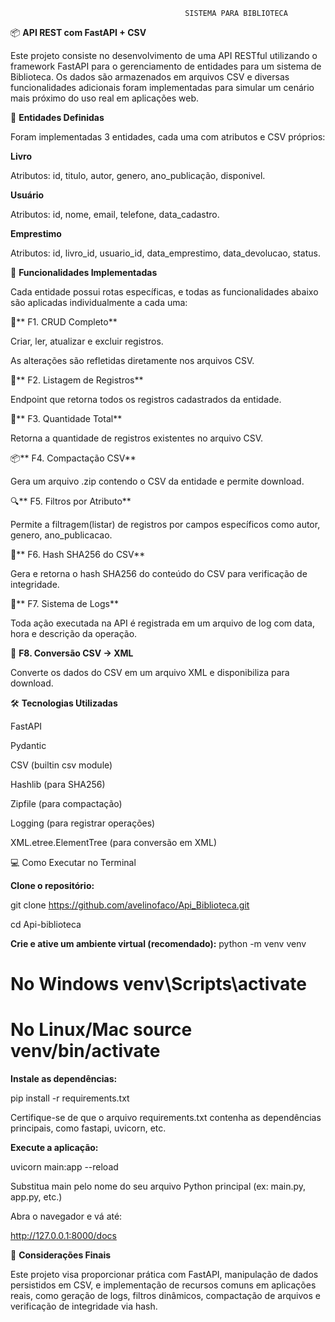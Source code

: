                                            SISTEMA PARA BIBLIOTECA
                                           
📦 **API REST com FastAPI + CSV**

Este projeto consiste no desenvolvimento de uma API RESTful utilizando o framework FastAPI para o gerenciamento de entidades para um sistema de Biblioteca. Os dados são armazenados em arquivos CSV e diversas funcionalidades adicionais foram implementadas para simular um cenário mais próximo do uso real em aplicações web.

🧠 **Entidades Definidas**

Foram implementadas 3 entidades, cada uma com atributos e CSV próprios:

**Livro**

Atributos: id, titulo, autor, genero, ano_publicação, disponivel.

**Usuário**

Atributos: id, nome, email, telefone, data_cadastro.

**Emprestimo**

Atributos: id, livro_id, usuario_id, data_emprestimo, data_devolucao, status.

🚀 **Funcionalidades Implementadas**

Cada entidade possui rotas específicas, e todas as funcionalidades abaixo são aplicadas individualmente a cada uma:

🔄** F1. CRUD Completo**

Criar, ler, atualizar e excluir registros.

As alterações são refletidas diretamente nos arquivos CSV.

📄** F2. Listagem de Registros**

Endpoint que retorna todos os registros cadastrados da entidade.

🔢** F3. Quantidade Total**

Retorna a quantidade de registros existentes no arquivo CSV.

📦** F4. Compactação CSV**

Gera um arquivo .zip contendo o CSV da entidade e permite download.

🔍** F5. Filtros por Atributo**

Permite a filtragem(listar) de registros por campos específicos como autor, genero, ano_publicacao.

🔐** F6. Hash SHA256 do CSV**

Gera e retorna o hash SHA256 do conteúdo do CSV para verificação de integridade.

🧾** F7. Sistema de Logs**

Toda ação executada na API é registrada em um arquivo de log com data, hora e descrição da operação.

🧬 **F8. Conversão CSV → XML**

Converte os dados do CSV em um arquivo XML e disponibiliza para download.

🛠 **Tecnologias Utilizadas**

FastAPI

Pydantic

CSV (builtin csv module)

Hashlib (para SHA256)

Zipfile (para compactação)

Logging (para registrar operações)

XML.etree.ElementTree (para conversão em XML)


💻 Como Executar no Terminal

**Clone o repositório:**

git clone https://github.com/avelinofaco/Api_Biblioteca.git

cd Api-biblioteca

**Crie e ative um ambiente virtual (recomendado):**
python -m venv venv

# No Windows           venv\Scripts\activate

# No Linux/Mac         source venv/bin/activate

**Instale as dependências:**

pip install -r requirements.txt

Certifique-se de que o arquivo requirements.txt contenha as dependências principais, como fastapi, uvicorn, etc.

**Execute a aplicação:**

uvicorn main:app --reload

Substitua main pelo nome do seu arquivo Python principal (ex: main.py, app.py, etc.)

Abra o navegador e vá até:

http://127.0.0.1:8000/docs

🧠 **Considerações Finais**

Este projeto visa proporcionar prática com FastAPI, manipulação de dados persistidos em CSV, e implementação de recursos comuns em aplicações reais, como geração de logs, filtros dinâmicos, compactação de arquivos e verificação de integridade via hash.
